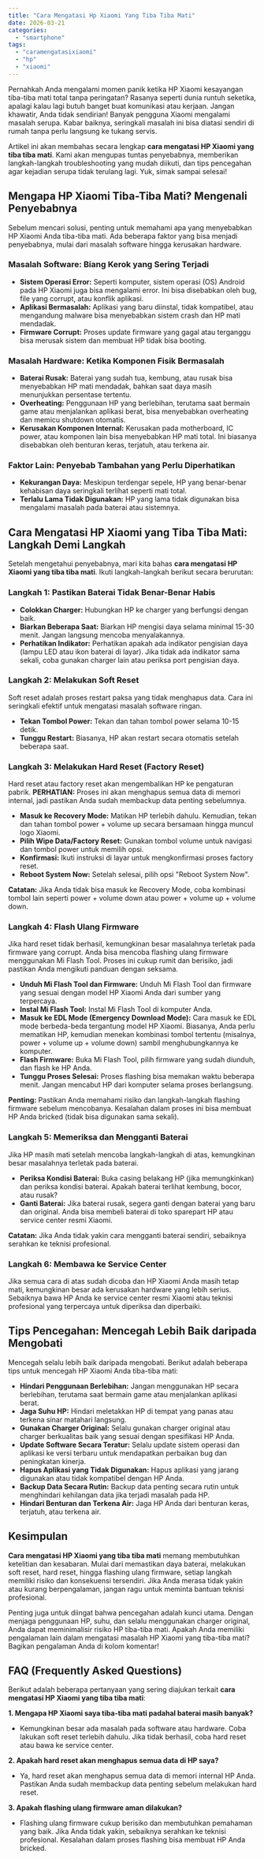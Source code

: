 ```yaml
---
title: "Cara Mengatasi Hp Xiaomi Yang Tiba Tiba Mati"
date: 2026-03-21
categories: 
  - "smartphone"
tags: 
  - "caramengatasixiaomi"
  - "hp"
  - "xiaomi"
---
```


Pernahkah Anda mengalami momen panik ketika HP Xiaomi kesayangan tiba-tiba mati total tanpa peringatan? Rasanya seperti dunia runtuh seketika, apalagi kalau lagi butuh banget buat komunikasi atau kerjaan. Jangan khawatir, Anda tidak sendirian! Banyak pengguna Xiaomi mengalami masalah serupa. Kabar baiknya, seringkali masalah ini bisa diatasi sendiri di rumah tanpa perlu langsung ke tukang servis.

Artikel ini akan membahas secara lengkap **cara mengatasi HP Xiaomi yang tiba tiba mati**. Kami akan mengupas tuntas penyebabnya, memberikan langkah-langkah troubleshooting yang mudah diikuti, dan tips pencegahan agar kejadian serupa tidak terulang lagi. Yuk, simak sampai selesai!

## Mengapa HP Xiaomi Tiba-Tiba Mati? Mengenali Penyebabnya

Sebelum mencari solusi, penting untuk memahami apa yang menyebabkan HP Xiaomi Anda tiba-tiba mati. Ada beberapa faktor yang bisa menjadi penyebabnya, mulai dari masalah software hingga kerusakan hardware.

### Masalah Software: Biang Kerok yang Sering Terjadi

- **Sistem Operasi Error:** Seperti komputer, sistem operasi (OS) Android pada HP Xiaomi juga bisa mengalami error. Ini bisa disebabkan oleh bug, file yang corrupt, atau konflik aplikasi.
- **Aplikasi Bermasalah:** Aplikasi yang baru diinstal, tidak kompatibel, atau mengandung malware bisa menyebabkan sistem crash dan HP mati mendadak.
- **Firmware Corrupt:** Proses update firmware yang gagal atau terganggu bisa merusak sistem dan membuat HP tidak bisa booting.

### Masalah Hardware: Ketika Komponen Fisik Bermasalah

- **Baterai Rusak:** Baterai yang sudah tua, kembung, atau rusak bisa menyebabkan HP mati mendadak, bahkan saat daya masih menunjukkan persentase tertentu.
- **Overheating:** Penggunaan HP yang berlebihan, terutama saat bermain game atau menjalankan aplikasi berat, bisa menyebabkan overheating dan memicu shutdown otomatis.
- **Kerusakan Komponen Internal:** Kerusakan pada motherboard, IC power, atau komponen lain bisa menyebabkan HP mati total. Ini biasanya disebabkan oleh benturan keras, terjatuh, atau terkena air.

### Faktor Lain: Penyebab Tambahan yang Perlu Diperhatikan

- **Kekurangan Daya:** Meskipun terdengar sepele, HP yang benar-benar kehabisan daya seringkali terlihat seperti mati total.
- **Terlalu Lama Tidak Digunakan:** HP yang lama tidak digunakan bisa mengalami masalah pada baterai atau sistemnya.

## Cara Mengatasi HP Xiaomi yang Tiba Tiba Mati: Langkah Demi Langkah

Setelah mengetahui penyebabnya, mari kita bahas **cara mengatasi HP Xiaomi yang tiba tiba mati**. Ikuti langkah-langkah berikut secara berurutan:

### Langkah 1: Pastikan Baterai Tidak Benar-Benar Habis

- **Colokkan Charger:** Hubungkan HP ke charger yang berfungsi dengan baik.
- **Biarkan Beberapa Saat:** Biarkan HP mengisi daya selama minimal 15-30 menit. Jangan langsung mencoba menyalakannya.
- **Perhatikan Indikator:** Perhatikan apakah ada indikator pengisian daya (lampu LED atau ikon baterai di layar). Jika tidak ada indikator sama sekali, coba gunakan charger lain atau periksa port pengisian daya.

### Langkah 2: Melakukan Soft Reset

Soft reset adalah proses restart paksa yang tidak menghapus data. Cara ini seringkali efektif untuk mengatasi masalah software ringan.

- **Tekan Tombol Power:** Tekan dan tahan tombol power selama 10-15 detik.
- **Tunggu Restart:** Biasanya, HP akan restart secara otomatis setelah beberapa saat.

### Langkah 3: Melakukan Hard Reset (Factory Reset)

Hard reset atau factory reset akan mengembalikan HP ke pengaturan pabrik. **PERHATIAN:** Proses ini akan menghapus semua data di memori internal, jadi pastikan Anda sudah membackup data penting sebelumnya.

- **Masuk ke Recovery Mode:** Matikan HP terlebih dahulu. Kemudian, tekan dan tahan tombol power + volume up secara bersamaan hingga muncul logo Xiaomi.
- **Pilih Wipe Data/Factory Reset:** Gunakan tombol volume untuk navigasi dan tombol power untuk memilih opsi.
- **Konfirmasi:** Ikuti instruksi di layar untuk mengkonfirmasi proses factory reset.
- **Reboot System Now:** Setelah selesai, pilih opsi "Reboot System Now".

**Catatan:** Jika Anda tidak bisa masuk ke Recovery Mode, coba kombinasi tombol lain seperti power + volume down atau power + volume up + volume down.

### Langkah 4: Flash Ulang Firmware

Jika hard reset tidak berhasil, kemungkinan besar masalahnya terletak pada firmware yang corrupt. Anda bisa mencoba flashing ulang firmware menggunakan Mi Flash Tool. Proses ini cukup rumit dan berisiko, jadi pastikan Anda mengikuti panduan dengan seksama.

- **Unduh Mi Flash Tool dan Firmware:** Unduh Mi Flash Tool dan firmware yang sesuai dengan model HP Xiaomi Anda dari sumber yang terpercaya.
- **Instal Mi Flash Tool:** Instal Mi Flash Tool di komputer Anda.
- **Masuk ke EDL Mode (Emergency Download Mode):** Cara masuk ke EDL mode berbeda-beda tergantung model HP Xiaomi. Biasanya, Anda perlu mematikan HP, kemudian menekan kombinasi tombol tertentu (misalnya, power + volume up + volume down) sambil menghubungkannya ke komputer.
- **Flash Firmware:** Buka Mi Flash Tool, pilih firmware yang sudah diunduh, dan flash ke HP Anda.
- **Tunggu Proses Selesai:** Proses flashing bisa memakan waktu beberapa menit. Jangan mencabut HP dari komputer selama proses berlangsung.

**Penting:** Pastikan Anda memahami risiko dan langkah-langkah flashing firmware sebelum mencobanya. Kesalahan dalam proses ini bisa membuat HP Anda bricked (tidak bisa digunakan sama sekali).

### Langkah 5: Memeriksa dan Mengganti Baterai

Jika HP masih mati setelah mencoba langkah-langkah di atas, kemungkinan besar masalahnya terletak pada baterai.

- **Periksa Kondisi Baterai:** Buka casing belakang HP (jika memungkinkan) dan periksa kondisi baterai. Apakah baterai terlihat kembung, bocor, atau rusak?
- **Ganti Baterai:** Jika baterai rusak, segera ganti dengan baterai yang baru dan original. Anda bisa membeli baterai di toko sparepart HP atau service center resmi Xiaomi.

**Catatan:** Jika Anda tidak yakin cara mengganti baterai sendiri, sebaiknya serahkan ke teknisi profesional.

### Langkah 6: Membawa ke Service Center

Jika semua cara di atas sudah dicoba dan HP Xiaomi Anda masih tetap mati, kemungkinan besar ada kerusakan hardware yang lebih serius. Sebaiknya bawa HP Anda ke service center resmi Xiaomi atau teknisi profesional yang terpercaya untuk diperiksa dan diperbaiki.

## Tips Pencegahan: Mencegah Lebih Baik daripada Mengobati

Mencegah selalu lebih baik daripada mengobati. Berikut adalah beberapa tips untuk mencegah HP Xiaomi Anda tiba-tiba mati:

- **Hindari Penggunaan Berlebihan:** Jangan menggunakan HP secara berlebihan, terutama saat bermain game atau menjalankan aplikasi berat.
- **Jaga Suhu HP:** Hindari meletakkan HP di tempat yang panas atau terkena sinar matahari langsung.
- **Gunakan Charger Original:** Selalu gunakan charger original atau charger berkualitas baik yang sesuai dengan spesifikasi HP Anda.
- **Update Software Secara Teratur:** Selalu update sistem operasi dan aplikasi ke versi terbaru untuk mendapatkan perbaikan bug dan peningkatan kinerja.
- **Hapus Aplikasi yang Tidak Digunakan:** Hapus aplikasi yang jarang digunakan atau tidak kompatibel dengan HP Anda.
- **Backup Data Secara Rutin:** Backup data penting secara rutin untuk menghindari kehilangan data jika terjadi masalah pada HP.
- **Hindari Benturan dan Terkena Air:** Jaga HP Anda dari benturan keras, terjatuh, atau terkena air.

## Kesimpulan

**Cara mengatasi HP Xiaomi yang tiba tiba mati** memang membutuhkan ketelitian dan kesabaran. Mulai dari memastikan daya baterai, melakukan soft reset, hard reset, hingga flashing ulang firmware, setiap langkah memiliki risiko dan konsekuensi tersendiri. Jika Anda merasa tidak yakin atau kurang berpengalaman, jangan ragu untuk meminta bantuan teknisi profesional.

Penting juga untuk diingat bahwa pencegahan adalah kunci utama. Dengan menjaga penggunaan HP, suhu, dan selalu menggunakan charger original, Anda dapat meminimalisir risiko HP tiba-tiba mati. Apakah Anda memiliki pengalaman lain dalam mengatasi masalah HP Xiaomi yang tiba-tiba mati? Bagikan pengalaman Anda di kolom komentar!

## FAQ (Frequently Asked Questions)

Berikut adalah beberapa pertanyaan yang sering diajukan terkait **cara mengatasi HP Xiaomi yang tiba tiba mati**:

**1\. Mengapa HP Xiaomi saya tiba-tiba mati padahal baterai masih banyak?**

- Kemungkinan besar ada masalah pada software atau hardware. Coba lakukan soft reset terlebih dahulu. Jika tidak berhasil, coba hard reset atau bawa ke service center.

**2\. Apakah hard reset akan menghapus semua data di HP saya?**

- Ya, hard reset akan menghapus semua data di memori internal HP Anda. Pastikan Anda sudah membackup data penting sebelum melakukan hard reset.

**3\. Apakah flashing ulang firmware aman dilakukan?**

- Flashing ulang firmware cukup berisiko dan membutuhkan pemahaman yang baik. Jika Anda tidak yakin, sebaiknya serahkan ke teknisi profesional. Kesalahan dalam proses flashing bisa membuat HP Anda bricked.
